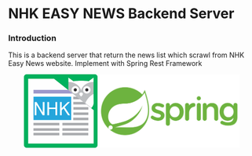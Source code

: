 # NHK EASY NEWS Backend Server
### Introduction

This is a backend server that return the news list which scrawl from NHK Easy News website. Implement with Spring Rest Framework

<div align=center>
    <img src = "/resources/nhk-logo.jpg" height = "150px" /> <img src = "/resources/spring-logo.png"  height = "150px"/>
</div>

